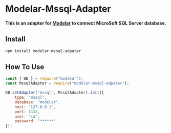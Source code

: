 # Modelar-Mssql-Adapter

**This is an adapter for [Modelar](http://modelar.hyurl.com) to connect**
**MicroSoft SQL Server database.**

## Install

```sh
npm install modelar-mssql-adpater
```

## How To Use

```javascript
const { DB } = require("modelar");
const MssqlAdapter = require("modelar-mssql-adpater");

DB.setAdapter("mssql", MssqlAdapter).init({
    type: "mssql",
    database: "modelar",
    host: "127.0.0.1",
    port: 1433,
    user: "sa",
    password: "******"
});
```